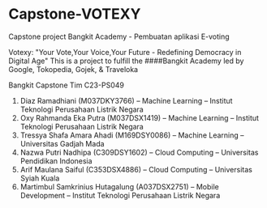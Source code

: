 # Capstone-VOTEXY
Capstone project Bangkit Academy - Pembuatan aplikasi E-voting

Votexy: "Your Vote,Your Voice,Your Future - Redefining Democracy in Digital Age"
This is a project to fulfill the ####Bangkit Academy led by Google, Tokopedia, Gojek, & Traveloka

Bangkit Capstone Tim C23-PS049

1. Diaz Ramadhiani (M037DKY3766) – Machine Learning – Institut Teknologi Perusahaan Listrik Negara
2. Oxy Rahmanda Eka Putra (M037DSX1419) – Machine Learning – Institut Teknologi Perusahaan Listrik Negara
3. Tressya Shafa Amara Ahadi (M169DSY0086) – Machine Learning – Universitas Gadjah Mada
4. Nazwa Putri Nadhipa (C309DSY1602) – Cloud Computing – Universitas Pendidikan Indonesia
5. Arif Maulana Saiful (C353DSX4886) – Cloud Computing – Universitas Syiah Kuala
6. Martimbul Samkrinius Hutagalung (A037DSX2751) – Mobile Development – Institut Teknologi Perusahaan Listrik Negara
